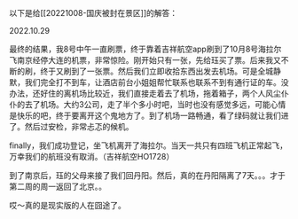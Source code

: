 以下是给[[20221008-国庆被封在景区]]的解答：

2022.10.29

最终的结果，我8号中午一直刷票，终于靠着吉祥航空app刷到了10月8号海拉尔飞南京经停大连的机票，非常惊险。刚开始只有一张，先给珏买了票。后来我又不断的刷，终于又刷到了一张票。然后我们立即收拾东西出发去机场。可是全城静默，我们完全打不到车，让酒店前台小姐姐帮忙联系也联系不到有通行证的车。没办法，还好住的离机场比较近，我们直接走着去了机场，拖着箱子，两个人风尘仆仆的去了机场。大约3公司，走了半个多小时吧，当时也没有感觉多远，可能心情是快乐的吧，终于要离开这个鬼地方了。到了机场一路畅通，看了绿码就让我们进了。然后过安检，非常忐忑的候机。

finally，我们成功登记，坐飞机离开了海拉尔。当天一共只有四班飞机正常起飞，万幸我们的航班没有取消。（吉祥航空HO1728）

到了南京后，珏的父母来接了我们回丹阳。然后，真的在丹阳隔离了7天。。。才于第二周的周一返回了北京。。

哎～真的是现实版的人在囧途了。